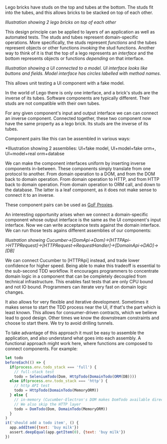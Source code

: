 Lego bricks have studs on the top and tubes at the bottom. The studs fit into the tubes, and this allows bricks to be stacked on top of each other.

*Illustration showing 2 lego bricks on top of each other*

This design principle can be applied to layers of an application as well as automated tests. The studs and tubes represent domain-specific operations. More specifically, the studs represent *functions* and the tubes represent objects or other functions *invoking* the stud functions. Another way to think of it is that the top of a lego represents an *interface* and the bottom represents objects or functions *depending* on that interface.

*Illustration showing a UI connected to a model. UI interface looks like buttons and fields. Model interface has circles labelled with method names*.

This allows unit testing a UI component with a fake model. 

In the world of Lego there is only one interface, and a brick's studs are the inverse of its tubes. Software components are typically different. Their studs are not compatible with their own tubes.

For any given component's input and output interface we can can connect an inverse component. Connected together, these two component now have the same property as a lego brick. Its studs are the inverse of its tubes.

Component pairs like this can be assembled in various ways:

*Illustration showing 2 assemblies: UI+fake model, UI+model+fake orm+, UI+model+real orm+databse

We can make the component interfaces uniform by inserting inverse components in-between. These components simply translate from one protocol to another. From domain operation to a DOM, and from the DOM back to domain operation. From domain operation to HTTP, and from HTTP back to domain operation. From domain operation to ORM call, and down to the database. The latter is a leaf component, as it does not make sense to connect it to an inverse.

These component pairs can be used as [GoF Proxies](https://en.wikipedia.org/wiki/Proxy_pattern).

An interesting opportunity arises when we connect a domain-specific component whose output interface is the same as the UI component's input interface. Now we can write acceptance tests against the domain interface. We can run those tests agains different assemblies of our components:

*Illustration showing Cucumber->[DomApi->Dom]->[HTTPApi->HTTPRequest]->[HTTPRequest->RequestHandler]->[DomainApi->DAO]->[DB]*

We can connect Cucumber to [HTTPApi] instead, and trade lower confidence for higher speed. Being able to make this tradeoff
is essential to the sub-second TDD workflow. It encourages programmers to concentrate domain logic in a component that can be completely decoupled from technical infrastructure. This enables fast tests that are only CPU bound and not IO bound. Programmers can iterate very fast on domain logic changes.

It also allows for very flexible and iterative development. Sometimes it makes sense to start the TDD process near the UI, if that's the part which is least known. This allows for consumer-driven contracts, which we believe lead to good design.
Other times we know the downstream constraints and choose to start there. We try to avoid drilling tunnels.

To take advantage of this approach it must be easy to assemble the application, and also understand what goes into each assembly. A functional approach might work here, where functions are composed to connect components. For example:

```javascript
let todo
beforeEach(() => {
  if(process.env.todo_stack === 'full') {
    // full-stack test
    todo = SeleniumTodo(Dom, HttpTodo(DomainTodo(ORM(DB))))
  else if(process.env.todo_stack === 'http') {
    // http API test
    todo = HttpTodo(DomainTodo(MemoryORM))
  } else {
    // in-memory (Cucumber-Electron's DOM makes DomTodo available directly)
    // We also skip the HTTP layer
    todo = DomTodo(Dom, DomainTodo(MemoryORM))
  }
)
it('should add a todo item', () {
  app.addItem({text: 'buy milk'})
  assert.deepEqual(app.getItem(0), {text: 'buy milk'})
})
```
